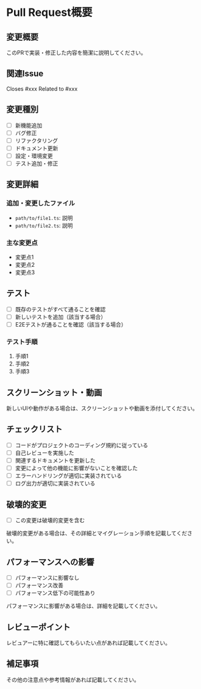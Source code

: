 # Pull Request概要

## 変更概要
このPRで実装・修正した内容を簡潔に説明してください。

## 関連Issue
Closes #xxx
Related to #xxx

## 変更種別
- [ ] 新機能追加
- [ ] バグ修正
- [ ] リファクタリング
- [ ] ドキュメント更新
- [ ] 設定・環境変更
- [ ] テスト追加・修正

## 変更詳細
### 追加・変更したファイル
- `path/to/file1.ts`: 説明
- `path/to/file2.ts`: 説明

### 主な変更点
- 変更点1
- 変更点2
- 変更点3

## テスト
- [ ] 既存のテストがすべて通ることを確認
- [ ] 新しいテストを追加（該当する場合）
- [ ] E2Eテストが通ることを確認（該当する場合）

### テスト手順
1. 手順1
2. 手順2
3. 手順3

## スクリーンショット・動画
新しいUIや動作がある場合は、スクリーンショットや動画を添付してください。

## チェックリスト
- [ ] コードがプロジェクトのコーディング規約に従っている
- [ ] 自己レビューを実施した
- [ ] 関連するドキュメントを更新した
- [ ] 変更によって他の機能に影響がないことを確認した
- [ ] エラーハンドリングが適切に実装されている
- [ ] ログ出力が適切に実装されている

## 破壊的変更
- [ ] この変更は破壊的変更を含む

破壊的変更がある場合は、その詳細とマイグレーション手順を記載してください。

## パフォーマンスへの影響
- [ ] パフォーマンスに影響なし
- [ ] パフォーマンス改善
- [ ] パフォーマンス低下の可能性あり

パフォーマンスに影響がある場合は、詳細を記載してください。

## レビューポイント
レビュアーに特に確認してもらいたい点があれば記載してください。

## 補足事項
その他の注意点や参考情報があれば記載してください。
